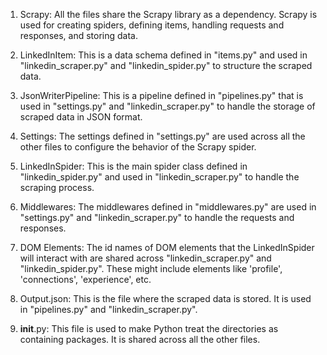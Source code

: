 1. Scrapy: All the files share the Scrapy library as a dependency. Scrapy is used for creating spiders, defining items, handling requests and responses, and storing data.

2. LinkedInItem: This is a data schema defined in "items.py" and used in "linkedin_scraper.py" and "linkedin_spider.py" to structure the scraped data.

3. JsonWriterPipeline: This is a pipeline defined in "pipelines.py" that is used in "settings.py" and "linkedin_scraper.py" to handle the storage of scraped data in JSON format.

4. Settings: The settings defined in "settings.py" are used across all the other files to configure the behavior of the Scrapy spider.

5. LinkedInSpider: This is the main spider class defined in "linkedin_spider.py" and used in "linkedin_scraper.py" to handle the scraping process.

6. Middlewares: The middlewares defined in "middlewares.py" are used in "settings.py" and "linkedin_scraper.py" to handle the requests and responses.

7. DOM Elements: The id names of DOM elements that the LinkedInSpider will interact with are shared across "linkedin_scraper.py" and "linkedin_spider.py". These might include elements like 'profile', 'connections', 'experience', etc.

8. Output.json: This is the file where the scraped data is stored. It is used in "pipelines.py" and "linkedin_scraper.py".

9. __init__.py: This file is used to make Python treat the directories as containing packages. It is shared across all the other files.